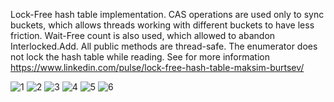 Lock-Free hash table implementation. CAS operations are used only to sync buckets, which allows threads working with different buckets to have less friction. Wait-Free count is also used, which allowed to abandon Interlocked.Add. All public methods are thread-safe. The enumerator does not lock the hash table while reading.
See for more information https://www.linkedin.com/pulse/lock-free-hash-table-maksim-burtsev/

![1](https://media-exp1.licdn.com/dms/image/C5612AQE5bSUX1VOctQ/article-inline_image-shrink_1000_1488/0?e=1588809600&v=beta&t=CdG1yFSUrRxMvddcczhsHGUkeCJzrArTT4JViFWvNik)
![2](https://media-exp1.licdn.com/dms/image/C5612AQG5iqeTwDripA/article-inline_image-shrink_1000_1488/0?e=1588809600&v=beta&t=RF4T49iEIu8CSQxnKn-EVVWuF1KOWapt7abJ_NwrRyc)
![3](https://media-exp1.licdn.com/dms/image/C5612AQEQJbOtSqhbHQ/article-inline_image-shrink_1500_2232/0?e=1588809600&v=beta&t=7FTeocICcaJ2DFSeC1Jct7KRbFwKeJhWtmQIdJGJ6Vk)
![4](https://media-exp1.licdn.com/dms/image/C5612AQGYJ9xFGkB0Nw/article-inline_image-shrink_1000_1488/0?e=1588809600&v=beta&t=DFQGtARBiTPGFUl4h-i1vqgVIeumE9swVFN4oTBlskU)
![5](https://media-exp1.licdn.com/dms/image/C5612AQFhyVRmr4Es8g/article-inline_image-shrink_1000_1488/0?e=1588809600&v=beta&t=dIg1KJLYMhCRn5S_USv3xomwr7VdTH6gm_yzNyTisnU)
![6](https://media-exp1.licdn.com/dms/image/C5612AQH7LCdXXYeNOA/article-inline_image-shrink_1500_2232/0?e=1588809600&v=beta&t=CNcoe0UfbA89WaZcOXid_rDSLDvfCrgFx1ndt_Qy1QM)